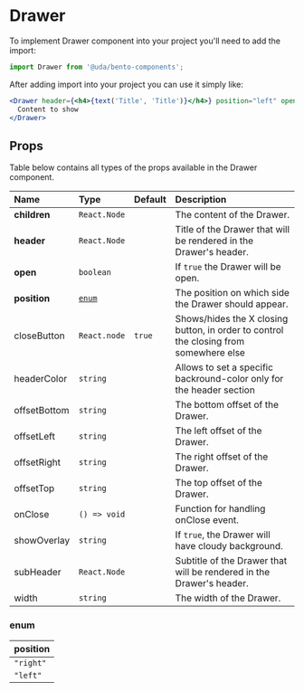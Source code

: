 # Drawer

To implement Drawer component into your project you'll need to add the import:

```jsx
import Drawer from '@uda/bento-components';
```

After adding import into your project you can use it simply like:

```jsx
<Drawer header={<h4>{text('Title', 'Title')}</h4>} position="left" open={false}>
  Content to show
</Drawer>
```

## Props

Table below contains all types of the props available in the Drawer component.

| Name         | Type            | Default | Description                                                                           |
| :----------- | :-------------- | :------ | :------------------------------------------------------------------------------------ |
| **children** | `React.Node`    |         | The content of the Drawer.                                                            |
| **header**   | `React.Node`    |         | Title of the Drawer that will be rendered in the Drawer's header.                     |
| **open**     | `boolean`       |         | If `true` the Drawer will be open.                                                    |
| **position** | [`enum`](#enum) |         | The position on which side the Drawer should appear.                                  |
| closeButton  | `React.node`    | `true`  | Shows/hides the X closing button, in order to control the closing from somewhere else |
| headerColor  | `string`        |         | Allows to set a specific backround-color only for the header section                  |
| offsetBottom | `string`        |         | The bottom offset of the Drawer.                                                      |
| offsetLeft   | `string`        |         | The left offset of the Drawer.                                                        |
| offsetRight  | `string`        |         | The right offset of the Drawer.                                                       |
| offsetTop    | `string`        |         | The top offset of the Drawer.                                                         |
| onClose      | `() => void`    |         | Function for handling onClose event.                                                  |
| showOverlay  | `string`        |         | If `true`, the Drawer will have cloudy background.                                    |
| subHeader    | `React.Node`    |         | Subtitle of the Drawer that will be rendered in the Drawer's header.                  |
| width        | `string`        |         | The width of the Drawer.                                                              |

### enum

| position  |
| :-------- |
| `"right"` |
| `"left"`  |
